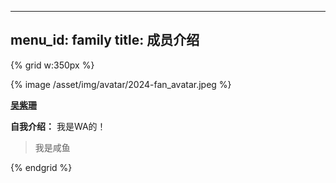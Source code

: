 
---
menu_id: family
title: 成员介绍
---

{% grid w:350px %}
<!-- cell -->
{% image /asset/img/avatar/2024-fan_avatar.jpeg %}
<!-- cell -->

**[吴紫珊]()**

**自我介绍：** 我是WA的！

> 我是咸鱼

{% endgrid %}
